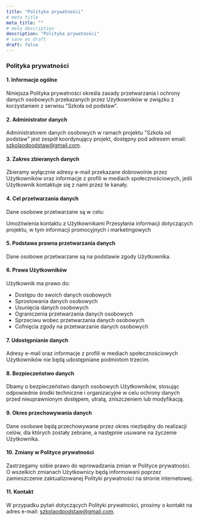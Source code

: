```yaml
---
title: "Polityka prywatności"
# meta title
meta_title: ""
# meta description
description: "Polityka prywatności"
# save as draft
draft: false
---
```


### Polityka prywatności

#### 1. Informacje ogólne

Niniejsza Polityka prywatności określa zasady przetwarzania i ochrony danych osobowych przekazanych przez Użytkowników w związku z korzystaniem z serwisu "Szkoła od podstaw".

#### 2. Administrator danych

Administratorem danych osobowych w ramach projektu "Szkoła od podstaw" jest zespół koordynujący projekt, dostępny pod adresem email: szkolaodpodstaw@gmail.com.

#### 3. Zakres zbieranych danych

Zbieramy wyłącznie adresy e-mail przekazane dobrowolnie przez Użytkowników oraz informacje z profili w mediach społecznościowych, jeśli Użytkownik kontaktuje się z nami przez te kanały.

#### 4. Cel przetwarzania danych

Dane osobowe przetwarzane są w celu:

Umożliwienia kontaktu z Użytkownikami
Przesyłania informacji dotyczących projektu, w tym informacji promocyjnych i marketingowych

#### 5. Podstawa prawna przetwarzania danych

Dane osobowe przetwarzane są na podstawie zgody Użytkownika.

#### 6. Prawa Użytkowników

Użytkownik ma prawo do:

- Dostępu do swoich danych osobowych
- Sprostowania danych osobowych
- Usunięcia danych osobowych
- Ograniczenia przetwarzania danych osobowych
- Sprzeciwu wobec przetwarzania danych osobowych
- Cofnięcia zgody na przetwarzanie danych osobowych

#### 7. Udostępnianie danych

Adresy e-mail oraz informacje z profili w mediach społecznościowych Użytkowników nie będą udostępniane podmiotom trzecim.

#### 8. Bezpieczeństwo danych

Dbamy o bezpieczeństwo danych osobowych Użytkowników, stosując odpowiednie środki techniczne i organizacyjne w celu ochrony danych przed nieuprawnionym dostępem, utratą, zniszczeniem lub modyfikacją.

#### 9. Okres przechowywania danych

Dane osobowe będą przechowywane przez okres niezbędny do realizacji celów, dla których zostały zebrane, a następnie usuwane na życzenie Użytkownika.

#### 10. Zmiany w Polityce prywatności

Zastrzegamy sobie prawo do wprowadzania zmian w Polityce prywatności. O wszelkich zmianach Użytkownicy będą informowani poprzez zamieszczenie zaktualizowanej Polityki prywatności na stronie internetowej.

#### 11. Kontakt

W przypadku pytań dotyczących Polityki prywatności, prosimy o kontakt na adres e-mail: szkolaodpodstaw@gmail.com.
